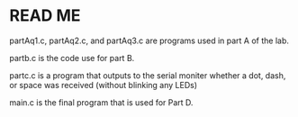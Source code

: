 # READ ME

partAq1.c, partAq2.c, and partAq3.c are programs used in part A of the lab.

partb.c is the code use for part B.

partc.c is a program that outputs to the serial moniter whether a dot, dash, or space was received (without blinking any LEDs)

main.c is the final program that is used for Part D.



